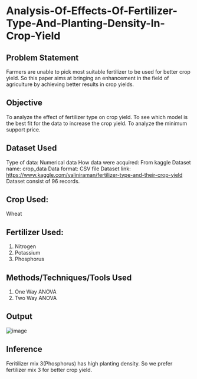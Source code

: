 # Analysis-Of-Effects-Of-Fertilizer-Type-And-Planting-Density-In-Crop-Yield

## Problem Statement
Farmers are unable to pick most suitable fertilizer to be used for better crop yield.
So this paper aims at bringing an enhancement in the field of agriculture by achieving better results in crop yields.

## Objective
To analyze the effect of fertilizer type on crop yield.
To see which model is the best fit for the data to increase the crop yield.
To analyze the minimum support price.

## Dataset Used
Type of data: Numerical data
How data were acquired: From kaggle
Dataset name: crop_data
Data format: CSV file
Dataset link: https://www.kaggle.com/yaliniraman/fertilizer-type-and-their-crop-yield
Dataset consist of 96 records.

## Crop Used:
Wheat

## Fertilizer Used:
1. Nitrogen
2. Potassium
3. Phosphorus

## Methods/Techniques/Tools Used
1. One Way ANOVA
2. Two Way ANOVA

## Output
![image](https://user-images.githubusercontent.com/81914291/215440024-75df72cb-f708-4ff0-9806-fd9a380d8cef.png)

## Inference
Feritilizer mix 3(Phosphorus) has high planting density.
So we prefer fertilizer mix 3 for better crop yield.

